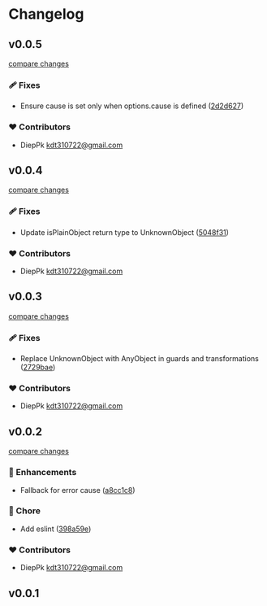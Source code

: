 # Changelog


## v0.0.5

[compare changes](https://github.com/kdt-bun/utils/compare/v0.0.4...v0.0.5)

### 🩹 Fixes

- Ensure cause is set only when options.cause is defined ([2d2d627](https://github.com/kdt-bun/utils/commit/2d2d627))

### ❤️ Contributors

- DiepPk <kdt310722@gmail.com>

## v0.0.4

[compare changes](https://github.com/kdt-bun/utils/compare/v0.0.3...v0.0.4)

### 🩹 Fixes

- Update isPlainObject return type to UnknownObject ([5048f31](https://github.com/kdt-bun/utils/commit/5048f31))

### ❤️ Contributors

- DiepPk <kdt310722@gmail.com>

## v0.0.3

[compare changes](https://github.com/kdt-bun/utils/compare/v0.0.2...v0.0.3)

### 🩹 Fixes

- Replace UnknownObject with AnyObject in guards and transformations ([2729bae](https://github.com/kdt-bun/utils/commit/2729bae))

### ❤️ Contributors

- DiepPk <kdt310722@gmail.com>

## v0.0.2

[compare changes](https://github.com/kdt-bun/utils/compare/v0.0.1...v0.0.2)

### 🚀 Enhancements

- Fallback for error cause ([a8cc1c8](https://github.com/kdt-bun/utils/commit/a8cc1c8))

### 🏡 Chore

- Add eslint ([398a59e](https://github.com/kdt-bun/utils/commit/398a59e))

### ❤️ Contributors

- DiepPk <kdt310722@gmail.com>

## v0.0.1

